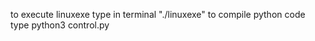 to execute linuxexe type in terminal "./linuxexe" 
to compile python code type python3 control.py


